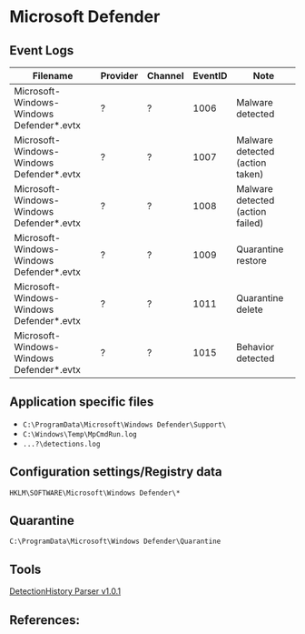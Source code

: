 # Microsoft Defender

## Event Logs

|Filename|Provider|Channel|EventID|Note
|-|-|-|-|-
|Microsoft-Windows-Windows Defender*.evtx|?|?|1006|Malware detected
|Microsoft-Windows-Windows Defender*.evtx|?|?|1007|Malware detected (action taken)
|Microsoft-Windows-Windows Defender*.evtx|?|?|1008|Malware detected (action failed)
|Microsoft-Windows-Windows Defender*.evtx|?|?|1009|Quarantine restore
|Microsoft-Windows-Windows Defender*.evtx|?|?|1011|Quarantine delete
|Microsoft-Windows-Windows Defender*.evtx|?|?|1015|Behavior detected



## Application specific files

* `C:\ProgramData\Microsoft\Windows Defender\Support\`
* `C:\Windows\Temp\MpCmdRun.log`
* `...?\detections.log`


## Configuration settings/Registry data

`HKLM\SOFTWARE\Microsoft\Windows Defender\*`

## Quarantine

`C:\ProgramData\Microsoft\Windows Defender\Quarantine`

## Tools

[DetectionHistory Parser v1.0.1](https://github.com/jklepsercyber/defender-detectionhistory-parser)

## References:
[^1]: [Why Are Windows Defender AV Logs So Important And How To Monitor Them With Azure Sentinel?](https://m365internals.com/2021/07/05/why-are-windows-defender-av-logs-so-important-and-how-to-monitor-them-with-azure-sentinel/)
[^2]: [Review event logs and error codes to troubleshoot issues with Microsoft Defender Antivirus](https://docs.microsoft.com/en-us/windows/security/threat-protection/windows-defender-antivirus/troubleshoot-windows-defender-antivirus)
[^3]: [DetectionHistory Parser v1.0.1](https://github.com/jklepsercyber/defender-detectionhistory-parser)
[^4]: [Mind the MPLog: Leveraging Microsoft Protection Logging for Forensic Investigations](https://www.crowdstrike.com/blog/how-to-use-microsoft-protection-logging-for-forensic-investigations/)
[^5]: [Uncovering Windows Defender Real-time Protection History with DHParser](https://www.sans.org/blog/uncovering-windows-defender-real-time-protection-history-with-dhparser)
[^6]: [Review event logs and error codes to troubleshoot issues with Microsoft Defender Antivirus](https://learn.microsoft.com/en-us/microsoft-365/security/defender-endpoint/troubleshoot-microsoft-defender-antivirus?view=o365-worldwide)